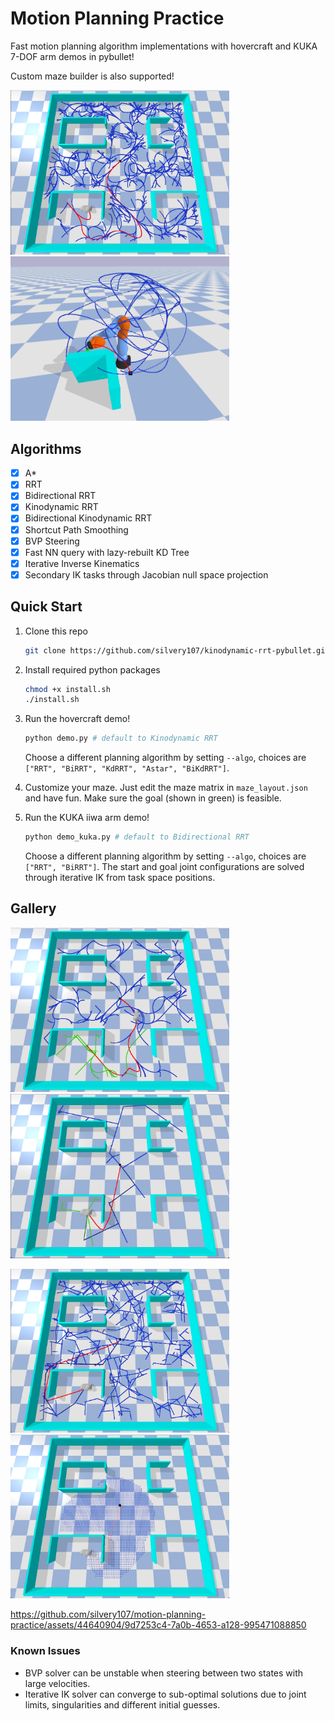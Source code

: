 # Motion Planning Practice

Fast motion planning algorithm implementations with hovercraft and KUKA 7-DOF arm demos in pybullet!

Custom maze builder is also supported!

<p align="left">
<img src="figures/KdRRT.png" width="350">
<img src="figures/kuka_rrt.png" width="350">
</p>

## Algorithms
- [x] A*
- [x] RRT
- [x] Bidirectional RRT
- [x] Kinodynamic RRT
- [x] Bidirectional Kinodynamic RRT
- [x] Shortcut Path Smoothing
- [x] BVP Steering
- [x] Fast NN query with lazy-rebuilt KD Tree
- [x] Iterative Inverse Kinematics
- [x] Secondary IK tasks through Jacobian null space projection 

## Quick Start
1. Clone this repo
    ```bash
    git clone https://github.com/silvery107/kinodynamic-rrt-pybullet.git
    ```

2. Install required python packages
    ```bash
    chmod +x install.sh
    ./install.sh
    ```

3. Run the hovercraft demo!
    ```bash
    python demo.py # default to Kinodynamic RRT
    ```
    Choose a different planning algorithm by setting `--algo`, choices are `["RRT", "BiRRT", "KdRRT", "Astar", "BiKdRRT"]`.

4. Customize your maze. Just edit the maze matrix in `maze_layout.json` and have fun.
   Make sure the goal (shown in green) is feasible.

5. Run the KUKA iiwa arm demo!
    ```bash
    python demo_kuka.py # default to Bidirectional RRT
    ```
    Choose a different planning algorithm by setting `--algo`, choices are `["RRT", "BiRRT"]`.
    The start and goal joint configurations are solved through iterative IK from task space positions.

## Gallery

<p align="left">
<img src="figures/BiKdRRT.png" width="350">
<img src="figures/BiRRT.png" width="350">
</p>
<p align="left">
<img src="figures/RRT.png" width="350">
<img src="figures/Astar.png" width="350">
</p>


https://github.com/silvery107/motion-planning-practice/assets/44640904/9d7253c4-7a0b-4653-a128-995471088850


### Known Issues
- BVP solver can be unstable when steering between two states with large velocities.
- Iterative IK solver can converge to sub-optimal solutions due to joint limits, singularities and different initial guesses.
